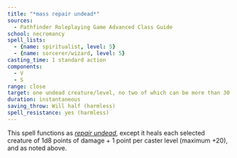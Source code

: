 ```yaml
---
title: "*mass repair undead*"
sources:
  - Pathfinder Roleplaying Game Advanced Class Guide
school: necromancy
spell_lists:
  - {name: spiritualist, level: 5}
  - {name: sorcerer/wizard, level: 5}
casting_time: 1 standard action
components:
  - V
  - S
range: close
target: one undead creature/level, no two of which can be more than 30 ft. apart
duration: instantaneous
saving_throw: Will half (harmless)
spell_resistance: yes (harmless)
---
```


This spell functions as [*repair undead*](/spells/repair-undead/), except it heals each selected creature of 1d8 points of damage + 1 point per caster level (maximum +20), and as noted above.

